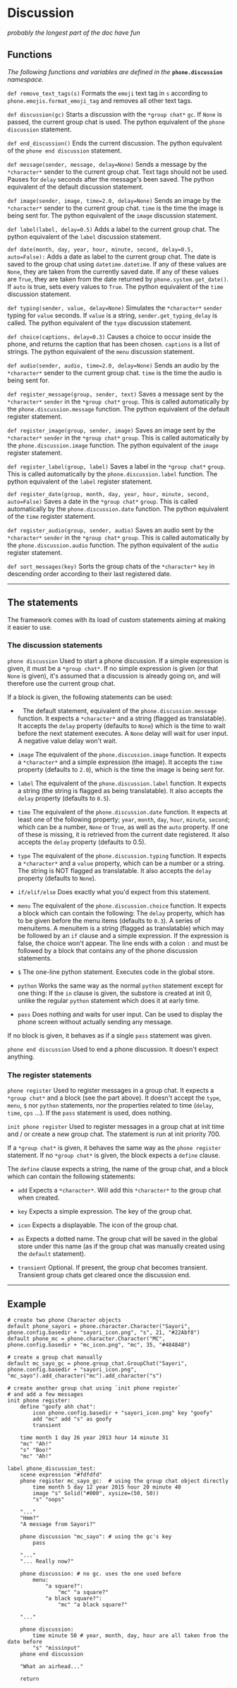# Discussion

*probably the longest part of the doc have fun*

## Functions

*The following functions and variables are defined in the* **`phone.discussion`** *namespace.*

`def remove_text_tags(s)`
Formats the `emoji` text tag in `s` according to `phone.emojis.format_emoji_tag` and removes all other text tags.

`def discussion(gc)`
Starts a discussion with the `*group chat*` `gc`. If `None` is passed, the current group chat is used.
The python equivalent of the `phone discussion` statement.

`def end_discussion()`
Ends the current discussion.
The python equivalent of the `phone end discussion` statement.

`def message(sender, message, delay=None)`
Sends a message by the `*character*` sender to the current group chat. Text tags should not be used.
Pauses for `delay` seconds after the message's been saved.
The python equivalent of the default discussion statement.

`def image(sender, image, time=2.0, delay=None)`
Sends an image by the `*character*` sender to the current group chat. `time` is the time the image is being sent for.
The python equivalent of the `image` discussion statement.

`def label(label, delay=0.5)`
Adds a label to the current group chat.
The python equivalent of the `label` discussion statement.

`def date(month, day, year, hour, minute, second, delay=0.5, auto=False):`
Adds a date as label to the current group chat. The date is saved to the group chat using `datetime.datetime`. If any of these values are `None`, they are taken from the currently saved date. If any of these values are `True`, they are taken from the date returned by `phone.system.get_date()`. If `auto` is true, sets every values to `True`.
The python equivalent of the `time` discussion statement.

`def typing(sender, value, delay=None)`
Simulates the `*character*` `sender` typing for `value` seconds. If `value` is a string, `sender.get_typing_delay` is called.
The python equivalent of the `type` discussion statement.

`def choice(captions, delay=0.3)`
Causes a choice to occur inside the phone, and returns the caption that has been chosen. `captions` is a list of strings.
The python equivalent of the `menu` discussion statement.

`def audio(sender, audio, time=2.0, delay=None)`
Sends an audio by the `*character*` sender to the current group chat. `time` is the time the audio is being sent for.

`def register_message(group, sender, text)`
Saves a message sent by the `*character*` `sender` in the `*group chat*` `group`.
This is called automatically by the `phone.discussion.message` function.
The python equivalent of the default register statement.

`def register_image(group, sender, image)`
Saves an image sent by the `*character*` `sender` in the `*group chat*` `group`.
This is called automatically by the `phone.discussion.image` function.
The python equivalent of the `image` register statement.

`def register_label(group, label)`
Saves a label in the `*group chat*` `group`.
This is called automatically by the `phone.discussion.label` function.
The python equivalent of the `label` register statement.

`def register_date(group, month, day, year, hour, minute, second, auto=False)`
Saves a date in the `*group chat*` `group`.
This is called automatically by the `phone.discussion.date` function.
The python equivalent of the `time` register statement.

`def register_audio(group, sender, audio)`
Saves an audio sent by the `*character*` `sender` in the `*group chat*` `group`.
This is called automatically by the `phone.discussion.audio` function.
The python equivalent of the `audio` register statement.

`def sort_messages(key)`
Sorts the group chats of the `*character*` `key` in descending order according to their last registered date.

---
## The statements

The framework comes with its load of custom statements aiming at making it easier to use.

### The discussion statements

`phone discussion`
Used to start a phone discussion.
If a simple expression is given, it must be a `*group chat*`.
If no simple expression is given (or that `None` is given), it's assumed that a discussion is already going on, and will therefore use the current group chat.

If a block is given, the following statements can be used:

- ` `
The default statement, equivalent of the `phone.discussion.message` function.
It expects a `*character*` and a string (flagged as translatable).
It accepts the `delay` property (defaults to `None`) which is the time to wait before the next statement executes. A `None` delay will wait for user input. A negative value delay won't wait.

- `image` 
The equivalent of the `phone.discussion.image` function.
It expects a `*character*` and a simple expression (the image).
It accepts the `time` property (defaults to `2.0`), which is the time the image is being sent for.

- `label`
The equivalent of the `phone.discussion.label` function.
It expects a string (the string is flagged as being translatable).
It also accepts the `delay` property (defaults to `0.5`).
    
- `time`
The equivalent of the `phone.discussion.date` function.
It expects at least one of the following property; `year`, `month`, `day`, `hour`, `minute`, `second`; which can be a number, `None` or `True`, as well as the `auto` property.
If one of these is missing, it is retrieved from the current date registered.
It also accepts the `delay` property (defaults to 0.5).
    
- `type`
The equivalent of the `phone.discussion.typing` function.
It expects a `*character*` and a `value` property, which can be a number or a string.
The string is NOT flagged as translatable.
It also accepts the `delay` property (defaults to `None`).
    
- `if/elif/else`
Does exactly what you'd expect from this statement.

- `menu`
The equivalent of the `phone.discussion.choice` function.
It expects a block which can contain the following:
The `delay` property, which has to be given before the menu items (defaults to `0.3`).
A series of menuitems. A menuitem is a string (flagged as translatable) which may be followed by an `if` clause and a simple expression. If the expression is false, the choice won't appear. The line ends with a colon `:` and must be followed by a block that contains any of the phone discussion statements.
    
- `$`
The one-line python statement.
Executes code in the global store.
    
- `python`
Works the same way as the normal `python` statement except for one thing:
If the `in` clause is given, the substore is created at init 0, unlike the regular `python` statement which does it at early time.
    
- `pass`
Does nothing and waits for user input. Can be used to display the phone screen without actually sending any message.

If no block is given, it behaves as if a single `pass` statement was given.

`phone end discussion`
Used to end a phone discussion.
It doesn't expect anything.

### The register statements

`phone register`
Used to register messages in a group chat.
It expects a `*group chat*` and a block (see the part above).
It doesn't accept the `type`, `menu`, `$` nor `python` statements, nor the properties related to time (`delay`, `time`, `cps` ...).
If the `pass` statement is used, does nothing.

`init phone register`
Used to register messages in a group chat at init time and / or create a new group chat.
The statement is run at init priority 700.

If a `*group chat*` is given, it behaves the same way as the `phone register` statement.
If no `*group chat*` is given, the block expects a `define` clause.

The `define` clause expects a string, the name of the group chat, and a block which can contain the following statements:
- `add`
Expects a `*character*`. Will add this `*character*` to the group chat when created.
    
- `key`
Expects a simple expression. The key of the group chat.
    
- `icon`
Expects a displayable. The icon of the group chat.
    
- `as`
Expects a dotted name. The group chat will be saved in the global store under this name (as if the group chat was manually created using the `default` statement).

- `transient`
Optional. If present, the group chat becomes transient. Transient group chats get cleared once the discussion end.

---
## Example

```
# create two phone Character objects
default phone_sayori = phone.character.Character("Sayori", phone.config.basedir + "sayori_icon.png", "s", 21, "#22Abf8")
default phone_mc = phone.character.Character("MC", phone.config.basedir + "mc_icon.png", "mc", 35, "#484848")

# create a group chat manually
default mc_sayo_gc = phone.group_chat.GroupChat("Sayori", phone.config.basedir + "sayori_icon.png", "mc_sayo").add_character("mc").add_character("s")

# create another group chat using `init phone register`
# and add a few messages
init phone register:
    define "goofy ahh chat":
        icon phone.config.basedir + "sayori_icon.png" key "goofy"
        add "mc" add "s" as goofy
        transient
 
    time month 1 day 26 year 2013 hour 14 minute 31
    "mc" "Ah!"
    "s" "Boo!"
    "mc" "Ah!"

label phone_discussion_test:
    scene expression "#fdfdfd"
    phone register mc_sayo_gc:  # using the group chat object directly
        time month 5 day 12 year 2015 hour 20 minute 40
        image "s" Solid("#000", xysize=(50, 50))
        "s" "oops"

    "..."
    "Hmm?"
    "A message from Sayori?"

    phone discussion "mc_sayo": # using the gc's key
        pass
    
    "..."
    "... Really now?"

    phone discussion: # no gc. uses the one used before
        menu:
            "a square?":
                "mc" "a square?"
            "a black square?":
                "mc" "a black square?"
    
    "..."

    phone discussion:
        time minute 50 # year, month, day, hour are all taken from the date before
        "s" "missinput"
    phone end discussion

    "What an airhead..."

    return
```

